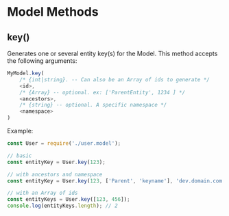 # Model Methods

## key()
Generates one or several entity key(s) for the Model.
This method accepts the following arguments:

```js
MyModel.key(
    /* {int|string}. -- Can also be an Array of ids to generate */
    <id>,
    /* {Array} -- optional. ex: ['ParentEntity', 1234 ] */
    <ancestors>,
    /* {string} -- optional. A specific namespace */
    <namespace>
)
```

Example:
```js
const User = require('./user.model');

// basic
const entityKey = User.key(123);

// with ancestors and namespace
const entityKey = User.key(123, ['Parent', 'keyname'], 'dev.domain.com');

// with an Array of ids
const entityKeys = User.key([123, 456]);
console.log(entityKeys.length); // 2

```